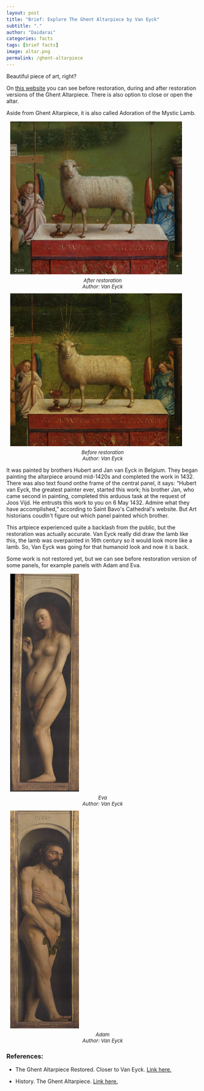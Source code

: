 ```yaml
---
layout: post
title: "Brief: Explore The Ghent Altarpiece by Van Eyck"
subtitle: "."
author: "Daidarai"
categories: facts
tags: [brief facts]
image: altar.png
permalink: /ghent-altarpiece
---
```

Beautiful piece of art, right?

On [this website](https://closertovaneyck.kikirpa.be/
) you can see before restoration, during and after restoration versions of the Ghent Altarpiece. There is also option to close or open the altar.

Aside from Ghent Altarpiece, it is also called Adoration of the Mystic Lamb. 

<figure style="float:center; margin:10px 10px;">
  <img src="assets\img\ghent-altarpiece.png" width="450" height="400">
  <figcaption style="font-style: italic; font-size: 13px; text-align: center; margin-top: 5px;"> After restoration<br>Author: Van Eyck</figcaption>
</figure>

<figure style="float:center; margin:10px 10px;">
  <img src="assets\img\ghent-altarpiece-before.png" width="450" height="400">
  <figcaption style="font-style: italic; font-size: 13px; text-align: center; margin-top: 5px;"> Before restoration<br>Author: Van Eyck</figcaption>
</figure>

It was painted by brothers Hubert and Jan van Eyck in Belgium. They began painting the altarpiece around mid-1420s and completed the work in 1432. There was also text found onthe frame of the central panel, it says: “Hubert van Eyck, the greatest painter ever, started this work; his brother Jan, who came second in painting, completed this arduous task at the request of Joos Vijd. He entrusts this work to you on 6 May 1432. Admire what they have accomplished,” according to Saint Bavo's Cathedral's website. But Art historians coudln't figure out which panel painted which brother.

This artpiece experienced quite a backlash from the public, but the restoration was actually accurate. Van Eyck really did draw the lamb like this, the lamb was overpainted in 16th century so it would look more like a lamb. So, Van Eyck was going for that humanoid look and now it is back.

Some work is not restored yet, but we can see before restoration  version of some panels, for example panels with Adam and Eva.

<figure style="float:center; margin:10px 10px;">
  <img src="assets\img\eva-altar.png" width="180" height="570">
  <figcaption style="font-style: italic; font-size: 13px; text-align: center; margin-top: 5px;"> Eva <br>Author: Van Eyck</figcaption>
</figure>

<figure style="float:center; margin:10px 10px;">
  <img src="assets\img\adam-altar.png" width="180" height="570">
  <figcaption style="font-style: italic; font-size: 13px; text-align: center; margin-top: 5px;"> Adam <br>Author: Van Eyck</figcaption>
</figure>

### References:

- The Ghent Altarpiece Restored. Closer to Van Eyck. [Link here.](https://closertovaneyck.kikirpa.be/ghentaltarpiece/#home)

- History. The Ghent Altarpiece. [Link here.](https://www.sintbaafskathedraal.be/en/history/the-ghent-altarpiece/)
